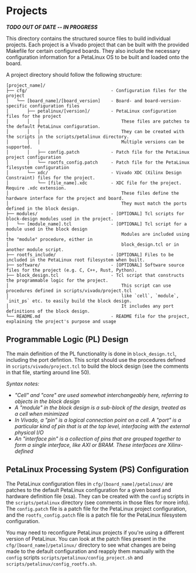 # Projects

***TODO OUT OF DATE -- IN PROGRESS***

This directory contains the structured source files to build individual projects. Each project is a Vivado project that can be built with the provided Makefile for certain configured boards. They also include the necessary configuration information for a PetaLinux OS to be built and loaded onto the board.

A project directory should follow the following structure:

```
[project_name]/
├── cfg/                                - Configuration files for the project
│   └── [board_name]/[board_version]    - Board- and board-version-specific configuration files
│       ├── petalinux/[version]/        - PetaLinux configuration files for the project
│       │   │                               These files are patches to the default PetaLinux configuration.
│       │   │                               They can be created with the scripts in the scripts/petalinux directory.
│       │   │                               Multiple versions can be supported.
│       │   ├── config.patch            - Patch file for the PetaLinux project configuration
│       │   └── rootfs_config.patch     - Patch file for the PetaLinux filesystem configuration
│       └── xdc/                        - Vivado XDC (Xilinx Design Constraint) files for the project.
│           └── [file_name].xdc         - XDC file for the project. Require .xdc extension.
│                                           These files define the hardware interface for the project and board.
│                                           They must match the ports defined in the block design.
├── modules/                            - [OPTIONAL] Tcl scripts for block-design modules used in the project.
│   └── [module_name].tcl               - [OPTIONAL] Tcl script for a module used in the block design
│                                           Modules are included using the "module" procedure, either in 
│                                           block_design.tcl or in another module script.
├── rootfs_include/                     - [OPTIONAL] Files to be included in the PetaLinux root filesystem when built.
├── software/                           - [OPTIONAL] Software source files for the project (e.g. C, C++, Rust, Python).
├── block_design.tcl                    - Tcl script that constructs the programmable logic for the project.
│                                           This script can use procedures defined in scripts/vivado/project.tcl
│                                           like `cell`, `module`, `init_ps` etc. to easily build the block design.
│                                           It includes any port definitions of the block design.
└── README.md                           - README file for the project, explaining the project's purpose and usage
```

## Programmable Logic (PL) Design

The main definition of the PL functionality is done in `block_design.tcl`, including the port defintion. This script should use the procedures defined in `scripts/vivado/project.tcl` to build the block design (see the comments in that file, starting around line 50).

*Syntax notes:* 
- *"Cell" and "core" are used somewhat interchangeably here, referring to objects in the block design*
- *A "module" in the block design is a sub-block of the design, treated as a cell when minimized*
- *In Vivado, a "pin" is a logical connection point on a cell. A "port" is a particular kind of pin that is at the top level, interfacing with the external physical I/O*
- *An "interface pin" is a collection of pins that are grouped together to form a single interface, like AXI or BRAM. These interfaces are Xilinx-defined*

## PetaLinux Processing System (PS) Configuration

The PetaLinux configuration files in `cfg/[board_name]/petalinux/` are patches to the default PetaLinux configuration for a given board and hardware definition file (xsa). They can be created with the `config` scripts in the `scripts/petalinux` directory (see comments in those files for more info). The `config.patch` file is a patch file for the PetaLinux project configuration, and the `rootfs_config.patch` file is a patch file for the PetaLinux filesystem configuration.

You may need to reconfigure PetaLinux projects if you're using a different version of PetaLinux. You can look at the patch files present in the `cfg/[board_name]/petalinux/` directory to see what changes are being made to the default configuration and reapply them manually with the `config` scripts `scripts/petalinux/config_project.sh` and `scripts/petalinux/config_rootfs.sh`.

